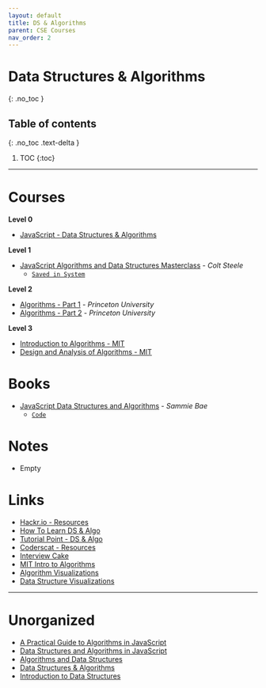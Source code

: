 ```yaml
---
layout: default
title: DS & Algorithms
parent: CSE Courses
nav_order: 2
---
```


# Data Structures & Algorithms
{: .no_toc }

## Table of contents
{: .no_toc .text-delta }

1. TOC
{:toc}

---

# Courses

__Level 0__

- [JavaScript - Data Structures & Algorithms](https://www.youtube.com/watch?v=LuXCJxY7nPE&list=PLn2ipk-jqgZiAHiA70hOxAj8RMUeqYNK3)

__Level 1__

- [JavaScript Algorithms and Data Structures Masterclass](https://www.udemy.com/course/js-algorithms-and-data-structures-masterclass/) - *Colt Steele*
	- [`Saved in System`](file:///media/rishi/d057170c-fade-44e6-a98a-5028064c1c84/Courses/[FreeCourseSite.com]%20Udemy%20-%20JavaScript%20Algorithms%20and%20Data%20Structures%20Masterclass/)

__Level 2__

- [Algorithms - Part 1](https://www.coursera.org/learn/algorithms-part1/home/welcome) - *Princeton University*
- [Algorithms - Part 2](https://www.coursera.org/learn/algorithms-part2/home/welcome) - *Princeton University*

__Level 3__

- [Introduction to Algorithms - MIT](https://ocw.mit.edu/courses/electrical-engineering-and-computer-science/6-006-introduction-to-algorithms-fall-2011/lecture-videos/)
- [Design and Analysis of Algorithms - MIT](https://ocw.mit.edu/courses/electrical-engineering-and-computer-science/6-046j-design-and-analysis-of-algorithms-spring-2015/lecture-videos/)

# Books

- [JavaScript Data Structures and Algorithms](https://www.apress.com/gp/book/9781484239872) - *Sammie Bae*
	- [`Code`](https://github.com/Apress/js-data-structures-and-algorithms)

# Notes

- Empty

# Links

- [Hackr.io - Resources](https://hackr.io/tutorials/learn-data-structures-algorithms)
- [How To Learn DS & Algo](https://coderscat.com/how-to-learn-data-structures-and-algorithms)
- [Tutorial Point - DS & Algo](https://www.tutorialspoint.com/data_structures_algorithms/index.htm)
- [Coderscat - Resources](https://coderscat.com/how-to-learn-data-structures-and-algorithms)
- [Interview Cake](https://www.interviewcake.com/data-structures-and-algorithms-guide)
- [MIT Intro to Algorithms](https://ocw.mit.edu/courses/electrical-engineering-and-computer-science/6-006-introduction-to-algorithms-fall-2011/lecture-videos/)
- [Algorithm Visualizations](https://visualgo.net/en)
- [Data Structure Visualizations](https://www.cs.usfca.edu/~galles/visualization/Algorithms.html)

---

# Unorganized

<!-- TBD -->
<!-- {: .label .label-green} -->

- [A Practical Guide to Algorithms in JavaScript](https://frontendmasters.com/courses/practical-algorithms/)
- [Data Structures and Algorithms in JavaScript](https://frontendmasters.com/courses/data-structures-algorithms/)
- [Algorithms and Data Structures](https://www.youtube.com/watch?v=njTh_OwMljA&list=PLLXdhg_r2hKA7DPDsunoDZ-Z769jWn4R8)
- [Data Structures & Algorithms](https://www.youtube.com/watch?v=AT14lCXuMKI&list=PLdo5W4Nhv31bbKJzrsKfMpo_grxuLl8LU)
- [Introduction to Data Structures](https://www.youtube.com/watch?v=92S4zgXN17o&list=PL2_aWCzGMAwI3W_JlcBbtYTwiQSsOTa6P)
